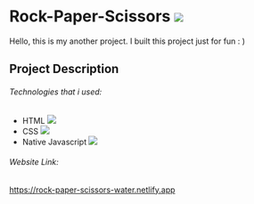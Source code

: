 # Rock-Paper-Scissors ![](https://img.shields.io/badge/password--generator-v1.0.0--stable-blue)

Hello, this is my another project. I built this project just for fun : )

## Project Description

###### Technologies that i used:

- HTML <img src = "https://img.shields.io/badge/HTML5-E34F26?style=for-the-badge&logo=html5&logoColor=white">
- CSS  <img src ="https://img.shields.io/badge/CSS3-1572B6?style=for-the-badge&logo=css3&logoColor=white">
- Native Javascript <img src ="https://img.shields.io/badge/JavaScript-323330?style=for-the-badge&logo=javascript&logoColor=F7DF1E">

###### Website Link:

https://rock-paper-scissors-water.netlify.app
